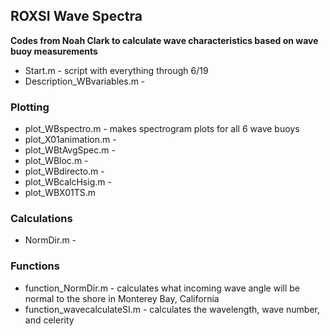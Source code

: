 ## ROXSI Wave Spectra
**Codes from Noah Clark to calculate wave characteristics based on wave buoy measurements**

* Start.m - script with everything through 6/19
* Description_WBvariables.m -
  
### Plotting
* plot_WBspectro.m - makes spectrogram plots for all 6 wave buoys
* plot_X01animation.m -
* plot_WBtAvgSpec.m -
* plot_WBloc.m -
* plot_WBdirecto.m -
* plot_WBcalcHsig.m -
* plot_WBX01TS.m
  
### Calculations
* NormDir.m - 

### Functions
* function_NormDir.m - calculates what incoming wave angle will be normal to the shore in Monterey Bay, California
* function_wavecalculateSI.m - calculates the wavelength, wave number, and celerity 

